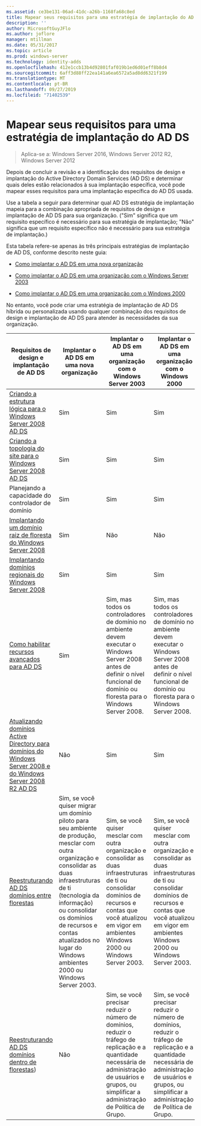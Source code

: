 ```yaml
---
ms.assetid: ce3be131-06ad-41dc-a26b-1168fa68c8ed
title: Mapear seus requisitos para uma estratégia de implantação do AD DS
description: ''
author: MicrosoftGuyJFlo
ms.author: joflore
manager: mtillman
ms.date: 05/31/2017
ms.topic: article
ms.prod: windows-server
ms.technology: identity-adds
ms.openlocfilehash: 412e1ccb13b4d92801faf019b1ed6d01eff8b8d4
ms.sourcegitcommit: 6aff3d88ff22ea141a6ea6572a5ad8dd6321f199
ms.translationtype: MT
ms.contentlocale: pt-BR
ms.lasthandoff: 09/27/2019
ms.locfileid: "71402539"
---
```

# <a name="mapping-your-requirements-to-an-ad-ds-deployment-strategy"></a>Mapear seus requisitos para uma estratégia de implantação do AD DS

>Aplica-se a: Windows Server 2016, Windows Server 2012 R2, Windows Server 2012

Depois de concluir a revisão e a identificação dos requisitos de design e implantação do Active Directory Domain Services (AD DS) e determinar quais deles estão relacionados à sua implantação específica, você pode mapear esses requisitos para uma implantação específica do AD DS usada.  
  
Use a tabela a seguir para determinar qual AD DS estratégia de implantação mapeia para a combinação apropriada de requisitos de design e implantação de AD DS para sua organização. ("Sim" significa que um requisito específico é necessário para sua estratégia de implantação; "Não" significa que um requisito específico não é necessário para sua estratégia de implantação.)  
  
Esta tabela refere-se apenas às três principais estratégias de implantação de AD DS, conforme descrito neste guia:  
  
-   [Como implantar o AD DS em uma nova organização](../../ad-ds/plan/Deploying-AD-DS-in-a-New-Organization.md)  
  
-   [Como implantar o AD DS em uma organização com o Windows Server 2003](../../ad-ds/plan/Deploying-AD-DS-in-a-Windows-Server-2003-Organization.md)  
  
-   [Como implantar o AD DS em uma organização com o Windows 2000](../../ad-ds/plan/Deploying-AD-DS-in-a-Windows-2000-Organization.md)  
  
No entanto, você pode criar uma estratégia de implantação de AD DS híbrida ou personalizada usando qualquer combinação dos requisitos de design e implantação de AD DS para atender às necessidades da sua organização.  
  
|Requisitos de design e implantação de AD DS|Implantar o AD DS em uma nova organização|Implantar o AD DS em uma organização com o Windows Server 2003|Implantar o AD DS em uma organização com o Windows 2000|  
|--------------------------------------------|-----------------------------------------|---------------------------------------------------------|--------------------------------------------------|  
|[Criando a estrutura lógica para o Windows Server 2008 AD DS](https://technet.microsoft.com/library/cc770806.aspx)|Sim|Sim|Sim|  
|[Criando a topologia do site para o Windows Server 2008 AD DS](Designing-the-Site-Topology.md)|Sim|Sim|Sim|  
|Planejando a capacidade do controlador de domínio|Sim|Sim|Sim|  
|[Implantando um domínio raiz de floresta do Windows Server 2008](https://technet.microsoft.com/library/cc731174.aspx)|Sim|Não|Não|  
|[Implantando domínios regionais do Windows Server 2008](https://technet.microsoft.com/library/cc755118.aspx)|Sim|Sim|Sim|  
|[Como habilitar recursos avançados para AD DS](../../ad-ds/plan/Enabling-Advanced-Features-for-AD-DS.md)|Sim|Sim, mas todos os controladores de domínio no ambiente devem executar o Windows Server 2008 antes de definir o nível funcional de domínio ou floresta para o Windows Server 2008.|Sim, mas todos os controladores de domínio no ambiente devem executar o Windows Server 2008 antes de definir o nível funcional de domínio ou floresta para o Windows Server 2008.|  
|[Atualizando domínios Active Directory para domínios do Windows Server 2008 e do Windows Server 2008 R2 AD DS](https://technet.microsoft.com/library/cc731188.aspx)|Não|Sim|Sim|  
|[Reestruturando AD DS domínios entre florestas](https://go.microsoft.com/fwlink/?LinkId=93678)|Sim, se você quiser migrar um domínio piloto para seu ambiente de produção, mesclar com outra organização e consolidar as duas infraestruturas de ti (tecnologia da informação) ou consolidar os domínios de recursos e contas atualizados no lugar do Windows ambientes 2000 ou Windows Server 2003.|Sim, se você quiser mesclar com outra organização e consolidar as duas infraestruturas de ti ou consolidar domínios de recursos e contas que você atualizou em vigor em ambientes Windows 2000 ou Windows Server 2003.|Sim, se você quiser mesclar com outra organização e consolidar as duas infraestruturas de ti ou consolidar domínios de recursos e contas que você atualizou em vigor em ambientes Windows 2000 ou Windows Server 2003.|  
|[Reestruturando AD DS domínios dentro de florestas](https://go.microsoft.com/fwlink/?LinkId=82740))|Não|Sim, se você precisar reduzir o número de domínios, reduzir o tráfego de replicação e a quantidade necessária de administração de usuários e grupos, ou simplificar a administração de Política de Grupo.|Sim, se você precisar reduzir o número de domínios, reduzir o tráfego de replicação e a quantidade necessária de administração de usuários e grupos, ou simplificar a administração de Política de Grupo.|  
  


